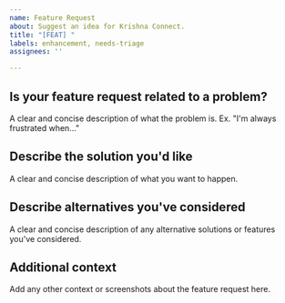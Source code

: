 ```yaml
---
name: Feature Request
about: Suggest an idea for Krishna Connect.
title: "[FEAT] "
labels: enhancement, needs-triage
assignees: ''

---
```


## Is your feature request related to a problem?
A clear and concise description of what the problem is. Ex. "I'm always frustrated when..."

## Describe the solution you'd like
A clear and concise description of what you want to happen.

## Describe alternatives you've considered
A clear and concise description of any alternative solutions or features you've considered.

## Additional context
Add any other context or screenshots about the feature request here.

